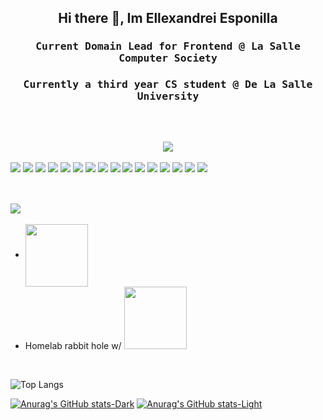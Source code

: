 <h2 align="center"> Hi there 👋, Im Ellexandrei Esponilla </h2> 
 <h3 align="center"><samp>Current Domain Lead for Frontend @ La Salle Computer Society</samp> </h3>
 <h3 align="center"><samp>Currently a third year CS student @ De La Salle University</samp> </h3>
 <br>

<h2 align="center"> <img src="https://img.shields.io/badge/Current%20Tech%20Stack-Blue?style=for-the-badge&color=007BFF"/></h2>
<div>
 <img src="https://img.shields.io/badge/React-20232A?style=for-the-badge&logo=react&logoColor=61DAFB"></img>
 <img src="https://img.shields.io/badge/React_Query-FF4154?style=for-the-badge&logo=ReactQuery&logoColor=white"></img>
 <img src="https://img.shields.io/badge/Node%20js-339933?style=for-the-badge&logo=nodedotjs&logoColor=white"></img>
 <img src="https://img.shields.io/badge/Python-FFD43B?style=for-the-badge&logo=python&logoColor=blue"></img>
 <img src="https://img.shields.io/badge/next%20js-000000?style=for-the-badge&logo=nextdotjs&logoColor=white"></img>
 <img src="https://img.shields.io/badge/Docker-2CA5E0?style=for-the-badge&logo=docker&logoColor=white"></img>
 <img src="https://img.shields.io/badge/Express%20js-000000?style=for-the-badge&logo=express&logoColor=white"></img>
 <img src="https://img.shields.io/badge/Flask-000000?style=for-the-badge&logo=flask&logoColor=white"></img>
 <img src="https://img.shields.io/badge/firebase-ffca28?style=for-the-badge&logo=firebase&logoColor=black"></img>
 <img src="https://img.shields.io/badge/shadcn%2Fui-000000?style=for-the-badge&logo=shadcnui&logoColor=white"></img>
 <img src="https://img.shields.io/badge/Vite-B73BFE?style=for-the-badge&logo=vite&logoColor=FFD62E"></img>
 <img src="https://img.shields.io/badge/C-00599C?style=for-the-badge&logo=c&logoColor=white"></img>
 <img src="https://img.shields.io/badge/TypeScript-007ACC?style=for-the-badge&logo=typescript&logoColor=white"></img>
 <img src="https://img.shields.io/badge/React_Native-20232A?style=for-the-badge&logo=react&logoColor=61DAFB"></img>
 <img src="https://img.shields.io/badge/Proxmox-E57000?style=for-the-badge&logo=proxmox&logoColor=white"></img>
 <img src="https://img.shields.io/badge/Java-ED8B00?style=for-the-badge&logo=openjdk&logoColor=white"></img>
</div>

<br>

## <h2> <img src="https://img.shields.io/badge/Current%20Projects-Blue?style=for-the-badge&color=007BFF"/> </h2>
- <img align="center" src="https://www.skillfinder.com.au/media/wysiwyg/the-odin-project-logo-skill-finder-partners-page.png" width="100">
- Homelab rabbit hole w/ <img src="https://img.shields.io/badge/Proxmox-E57000?style=for-the-badge&logo=proxmox&logoColor=white" width="100">

<br>

![Top Langs](https://github-readme-stats.vercel.app/api/top-langs/?username=xandreiathome&layout=compact&hide=html&theme=dark)

[![Anurag's GitHub stats-Dark](https://github-readme-stats.vercel.app/api?username=xandreiathome&show_icons=true&theme=dark#gh-dark-mode-only)](https://github.com/xandreiathome/github-readme-stats#gh-dark-mode-only)
[![Anurag's GitHub stats-Light](https://github-readme-stats.vercel.app/api?username=xandreiathome&show_icons=true&theme=default#gh-light-mode-only)](https://github.com/xandreiathome/github-readme-stats#gh-light-mode-only)



<!--
**xandreiAThome/xandreiAThome** is a ✨ _special_ ✨ repository because its `README.md` (this file) appears on your GitHub profile.

Here are some ideas to get you started:

- 🔭 I’m currently working on ...
- 🌱 I’m currently learning ...
- 👯 I’m looking to collaborate on ...
- 🤔 I’m looking for help with ...
- 💬 Ask me about ...
- 📫 How to reach me: ...
- 😄 Pronouns: ...
- ⚡ Fun fact: ...
-->
